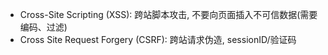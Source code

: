 - Cross-Site Scripting (XSS): 跨站脚本攻击, 不要向页面插入不可信数据(需要编码、过滤)
- Cross Site Request Forgery (CSRF): 跨站请求伪造, sessionID/验证码
